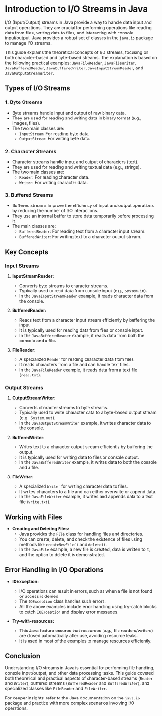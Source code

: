 # Introduction to I/O Streams in Java

I/O (Input/Output) streams in Java provide a way to handle data input and output operations. They are crucial for performing operations like reading data from files, writing data to files, and interacting with console input/output. Java provides a robust set of classes in the `java.io` package to manage I/O streams.

This guide explains the theoretical concepts of I/O streams, focusing on both character-based and byte-based streams. The explanation is based on the following practical examples: `JavaFileReader`, `JavaFileWriter`, `JavaBufferedReader`, `JavaBufferedWriter`, `JavaInputStreamReader`, and `JavaOutputStreamWriter`.

## Types of I/O Streams

### 1. **Byte Streams**

- Byte streams handle input and output of raw binary data.
- They are used for reading and writing data in binary format (e.g., images, files).
- The two main classes are:
  - `InputStream`: For reading byte data.
  - `OutputStream`: For writing byte data.

### 2. **Character Streams**

- Character streams handle input and output of characters (text).
- They are used for reading and writing textual data (e.g., strings).
- The two main classes are:
  - `Reader`: For reading character data.
  - `Writer`: For writing character data.

### 3. **Buffered Streams**

- Buffered streams improve the efficiency of input and output operations by reducing the number of I/O interactions.
- They use an internal buffer to store data temporarily before processing it.
- The main classes are:
  - `BufferedReader`: For reading text from a character input stream.
  - `BufferedWriter`: For writing text to a character output stream.

## Key Concepts

### Input Streams

1. **InputStreamReader:**

   - Converts byte streams to character streams.
   - Typically used to read data from console input (e.g., `System.in`).
   - In the `JavaInputStreamReader` example, it reads character data from the console.

2. **BufferedReader:**

   - Reads text from a character input stream efficiently by buffering the input.
   - It is typically used for reading data from files or console input.
   - In the `JavaBufferedReader` example, it reads data from both the console and a file.

3. **FileReader:**
   - A specialized `Reader` for reading character data from files.
   - It reads characters from a file and can handle text files.
   - In the `JavaFileReader` example, it reads data from a text file (`read.txt`).

### Output Streams

1. **OutputStreamWriter:**

   - Converts character streams to byte streams.
   - Typically used to write character data to a byte-based output stream (e.g., `System.out`).
   - In the `JavaOutputStreamWriter` example, it writes character data to the console.

2. **BufferedWriter:**

   - Writes text to a character output stream efficiently by buffering the output.
   - It is typically used for writing data to files or console output.
   - In the `JavaBufferedWriter` example, it writes data to both the console and a file.

3. **FileWriter:**
   - A specialized `Writer` for writing character data to files.
   - It writes characters to a file and can either overwrite or append data.
   - In the `JavaFileWriter` example, it writes and appends data to a text file (`write.txt`).

## Working with Files

- **Creating and Deleting Files:**
  - Java provides the `File` class for handling files and directories.
  - You can create, delete, and check the existence of files using methods like `createNewFile()` and `delete()`.
  - In the `JavaFile` example, a new file is created, data is written to it, and the option to delete it is demonstrated.

## Error Handling in I/O Operations

- **IOException:**

  - I/O operations can result in errors, such as when a file is not found or access is denied.
  - The `IOException` class handles such errors.
  - All the above examples include error handling using try-catch blocks to catch `IOException` and display error messages.

- **Try-with-resources:**
  - This Java feature ensures that resources (e.g., file readers/writers) are closed automatically after use, avoiding resource leaks.
  - It is used in most of the examples to manage resources efficiently.

## Conclusion

Understanding I/O streams in Java is essential for performing file handling, console input/output, and other data processing tasks. This guide covered both theoretical and practical aspects of character-based streams (`Reader` and `Writer`), buffered streams (`BufferedReader` and `BufferedWriter`), and specialized classes like `FileReader` and `FileWriter`.

For deeper insights, refer to the Java documentation on the `java.io` package and practice with more complex scenarios involving I/O operations.
